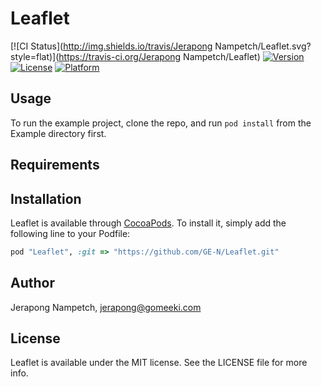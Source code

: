 # Leaflet

[![CI Status](http://img.shields.io/travis/Jerapong Nampetch/Leaflet.svg?style=flat)](https://travis-ci.org/Jerapong Nampetch/Leaflet)
[![Version](https://img.shields.io/cocoapods/v/Leaflet.svg?style=flat)](http://cocoapods.org/pods/Leaflet)
[![License](https://img.shields.io/cocoapods/l/Leaflet.svg?style=flat)](http://cocoapods.org/pods/Leaflet)
[![Platform](https://img.shields.io/cocoapods/p/Leaflet.svg?style=flat)](http://cocoapods.org/pods/Leaflet)

## Usage

To run the example project, clone the repo, and run `pod install` from the Example directory first.

## Requirements

## Installation

Leaflet is available through [CocoaPods](http://cocoapods.org). To install
it, simply add the following line to your Podfile:

```ruby
pod "Leaflet", :git => "https://github.com/GE-N/Leaflet.git"
```

## Author

Jerapong Nampetch, jerapong@gomeeki.com

## License

Leaflet is available under the MIT license. See the LICENSE file for more info.
